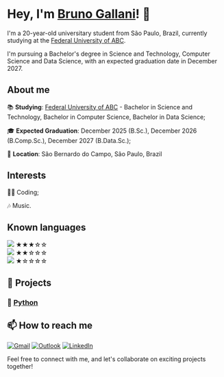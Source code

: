 # Hey, I'm <a href="https://www.linkedin.com/in/brunogallani/">Bruno Gallani</a>! 👋

I'm a 20-year-old universitary student from São Paulo, Brazil, currently studying at the <a href="https://www.ufabc.edu.br/">Federal University of ABC</a>.

I'm pursuing a Bachelor's degree in Science and Technology, Computer Science and Data Science, with an expected graduation date in December 2027.

## About me

📚 **Studying**: <a href="https://www.ufabc.edu.br/">Federal University of ABC</a> - Bachelor in Science and Technology, Bachelor in Computer Science, Bachelor in Data Science;

🎓 **Expected Graduation**: December 2025 (B.Sc.), December 2026 (B.Comp.Sc.), December 2027 (B.Data.Sc.);

📍  **Location**: São Bernardo do Campo, São Paulo, Brazil

## Interests

👩‍💻 Coding;

🎶 Music.
  
## Known languages

<div style="display: block;">
  <a href="https://www.python.org/" target="_blank">
    <img src="https://img.shields.io/badge/Python-FFD43B?style=for-the-badge&logo=python&logoColor=blue"></a> ★★★☆☆
</div>

<div style="display: block;">
  <a href="https://developer.mozilla.org/en-US/docs/Web/HTML" target="_blank">
    <img src="https://img.shields.io/badge/HTML5-E34F26?style=for-the-badge&logo=html5&logoColor=white"></a> ★★☆☆☆
</div>

<div style="display: block;">
  <a href="https://developer.mozilla.org/en-US/docs/Web/CSS" target="_blank">
    <img src="https://img.shields.io/badge/CSS3-1572B6?style=for-the-badge&logo=css3&logoColor=white"></a> ★☆☆☆☆
</div>

## 💼 Projects

<h3> 🐍 <a href="../../../python_projects">Python</a> </h3>

## 📫 How to reach me

[![Gmail](https://img.shields.io/badge/Email-D14836?style=for-the-badge&logo=gmail&logoColor=white)](mailto:bruno2.galani@gmail.com) 
[![Outlook](https://img.shields.io/badge/Microsoft_Outlook-0078D4?style=for-the-badge&logo=microsoft-outlook&logoColor=white)](mailto:bruno.gallani@aluno.ufabc.edu.br) 
[![LinkedIn](https://img.shields.io/badge/LinkedIn-0077B5?style=for-the-badge&logo=linkedin&logoColor=white)](https://www.linkedin.com/in/brunogallani/)

Feel free to connect with me, and let's collaborate on exciting projects together!
